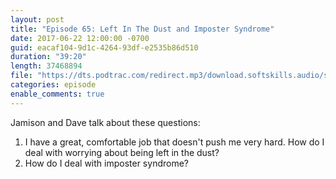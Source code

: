 ```yaml
---
layout: post
title: "Episode 65: Left In The Dust and Imposter Syndrome"
date: 2017-06-22 12:00:00 -0700
guid: eacaf104-9d1c-4264-93df-e2535b86d510
duration: "39:20"
length: 37468894
file: "https://dts.podtrac.com/redirect.mp3/download.softskills.audio/sse-065.mp3"
categories: episode
enable_comments: true
---
```


Jamison and Dave talk about these questions:

1. I have a great, comfortable job that doesn't push me very hard. How do I deal with worrying about being left in the dust?
2. How do I deal with imposter syndrome?
